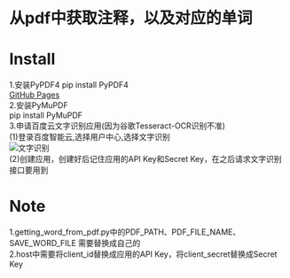 # 从pdf中获取注释，以及对应的单词
# Install
1.安装PyPDF4
pip install PyPDF4  
[GitHub Pages](https://pages.github.com/)  
2.安装PyMuPDF  
pip install PyMuPDF  
3.申请百度云文字识别应用(因为谷歌Tesseract-OCR识别不准)  
(1)登录百度智能云,选择用户中心,选择文字识别   
![文字识别](https://github.com/xiaobailearn/extract_annotation_from_pdf/blob/main/%E6%96%87%E5%AD%97%E8%AF%86%E5%88%AB.png)  
(2)创建应用，创建好后记住应用的API Key和Secret Key，在之后请求文字识别接口要用到  

# Note
1.getting_word_from_pdf.py中的PDF_PATH、PDF_FILE_NAME、SAVE_WORD_FILE 需要替换成自己的  
2.host中需要将client_id替换成应用的API Key，将client_secret替换成Secret Key
